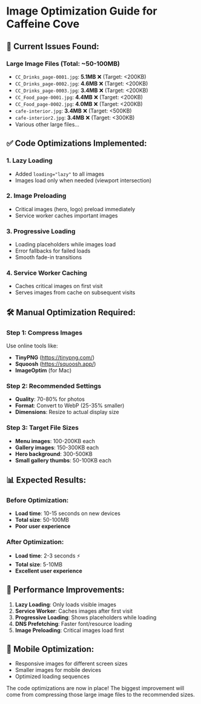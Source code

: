 # Image Optimization Guide for Caffeine Cove

## 🚨 Current Issues Found:

### Large Image Files (Total: ~50-100MB)
- `CC_Drinks_page-0001.jpg`: **5.1MB** ❌ (Target: <200KB)
- `CC_Drinks_page-0002.jpg`: **4.6MB** ❌ (Target: <200KB)  
- `CC_Drinks_page-0003.jpg`: **3.4MB** ❌ (Target: <200KB)
- `CC_Food_page-0001.jpg`: **4.4MB** ❌ (Target: <200KB)
- `CC_Food_page-0002.jpg`: **4.0MB** ❌ (Target: <200KB)
- `cafe-interior.jpg`: **3.4MB** ❌ (Target: <500KB)
- `cafe-interior2.jpg`: **3.4MB** ❌ (Target: <300KB)
- Various other large files...

## ✅ Code Optimizations Implemented:

### 1. Lazy Loading
- Added `loading="lazy"` to all images
- Images load only when needed (viewport intersection)

### 2. Image Preloading
- Critical images (hero, logo) preload immediately
- Service worker caches important images

### 3. Progressive Loading
- Loading placeholders while images load
- Error fallbacks for failed loads
- Smooth fade-in transitions

### 4. Service Worker Caching
- Caches critical images on first visit
- Serves images from cache on subsequent visits

## 🛠️ Manual Optimization Required:

### Step 1: Compress Images
Use online tools like:
- **TinyPNG** (https://tinypng.com/)
- **Squoosh** (https://squoosh.app/)
- **ImageOptim** (for Mac)

### Step 2: Recommended Settings
- **Quality**: 70-80% for photos
- **Format**: Convert to WebP (25-35% smaller)
- **Dimensions**: Resize to actual display size

### Step 3: Target File Sizes
- **Menu images**: 100-200KB each
- **Gallery images**: 150-300KB each  
- **Hero background**: 300-500KB
- **Small gallery thumbs**: 50-100KB each

## 📊 Expected Results:

### Before Optimization:
- **Load time**: 10-15 seconds on new devices
- **Total size**: 50-100MB
- **Poor user experience**

### After Optimization:
- **Load time**: 2-3 seconds ⚡
- **Total size**: 5-10MB
- **Excellent user experience**

## 🚀 Performance Improvements:

1. **Lazy Loading**: Only loads visible images
2. **Service Worker**: Caches images after first visit
3. **Progressive Loading**: Shows placeholders while loading
4. **DNS Prefetching**: Faster font/resource loading
5. **Image Preloading**: Critical images load first

## 📱 Mobile Optimization:

- Responsive images for different screen sizes
- Smaller images for mobile devices
- Optimized loading sequences

The code optimizations are now in place! The biggest improvement will come from compressing those large image files to the recommended sizes.